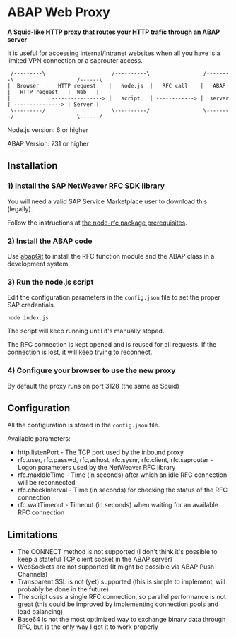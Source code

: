 # ABAP Web Proxy

<b>A Squid-like HTTP proxy that routes your HTTP trafic through an ABAP server</b>

It is useful for accessing internal/intranet websites when all you have is a limited VPN connection or a saprouter access.

```
 /---------\                     /----------\                 /--------\                    /------\
|  Browser  |   HTTP request    |   Node.js  |   RFC call    |   ABAP   |   HTTP request   |  Web   |
|           | ----------------> |   script   | ------------> |  server  | ---------------> | Server |
 \---------/                     \----------/                 \--------/                    \------/
 ```

Node.js version: 6 or higher

ABAP Version: 731 or higher

## Installation

### 1) Install the SAP NetWeaver RFC SDK library

You will need a valid SAP Service Marketplace user to download this (legally).

Follow the instructions at [the node-rfc package prerequisites](https://github.com/SAP/node-rfc#platforms--prerequisites).

### 2) Install the ABAP code

Use [abapGit](https://github.com/larshp/abapGit) to install the RFC function module and the ABAP class in a development system.

### 3) Run the node.js script

Edit the configuration parameters in the `config.json` file to set the proper SAP credentials.

```
node index.js
```

The script will keep running until it's manually stoped.

The RFC connection is kept opened and is reused for all requests. If the connection is lost, it will keep trying to reconnect.

### 4) Configure your browser to use the new proxy

By default the proxy runs on port 3128 (the same as Squid)

## Configuration

All the configuration is stored in the `config.json` file.

Available parameters:

* http.listenPort - The TCP port used by the inbound proxy
* rfc.user, rfc.passwd, rfc,ashost, rfc.sysnr, rfc.client, rfc.saprouter - Logon parameters used by the NetWeaver RFC library
* rfc.maxIdleTime - Time (in seconds) after which an idle RFC connection will be reconnected
* rfc.checkInterval - Time (in seconds) for checking the status of the RFC connection
* rfc.waitTimeout - Timeout (in seconds) when waiting for an available RFC connection

## Limitations

* The CONNECT method is not supported (I don't think it's possible to keep a stateful TCP client socket in the ABAP server)
* WebSockets are not supported (It might be possible via ABAP Push Channels)
* Transparent SSL is not (yet) supported (this is simple to implement, will probably be done in the future)
* The script uses a single RFC connection, so parallel performance is not great (this could be improved by implementing connection pools and load balancing)
* Base64 is not the most optimized way to exchange binary data through RFC, but is the only way I got it to work properly
